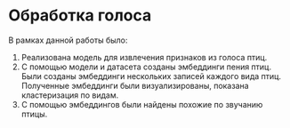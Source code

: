 # Обработка голоса

В рамках данной работы было:

1. Реализована модель для извлечения признаков из голоса птиц.
2. С помощью модели и датасета созданы эмбеддинги пения птиц. Были созданы эмбеддинги нескольких записей каждого вида птиц. Полученные эмбеддинги были визуализированы, показана кластеризация по видам.
3. С помощью эмбеддингов были найдены похожие по звучанию птицы.
